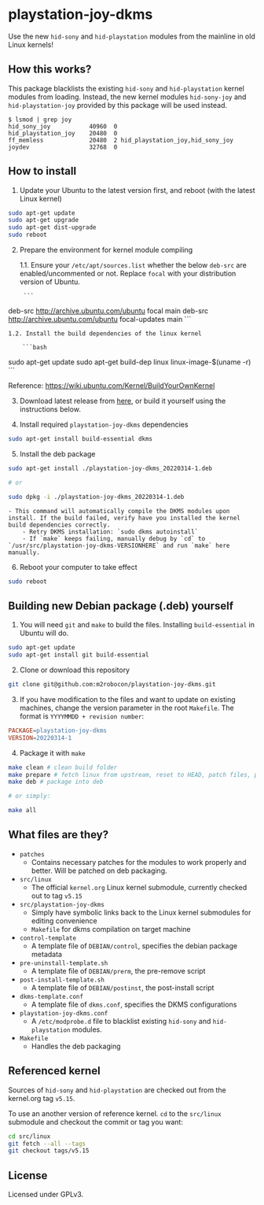 # playstation-joy-dkms
Use the new `hid-sony` and `hid-playstation` modules from the mainline in old Linux kernels!

## How this works?

This package blacklists the existing `hid-sony` and `hid-playstation` kernel modules from loading. Instead, the new kernel modules `hid-sony-joy` and `hid-playstation-joy` provided by this package will be used instead.

```console
$ lsmod | grep joy
hid_sony_joy           40960  0
hid_playstation_joy    20480  0
ff_memless             20480  2 hid_playstation_joy,hid_sony_joy
joydev                 32768  0
```

## How to install

1. Update your Ubuntu to the latest version first, and reboot (with the latest Linux kernel)

```bash
sudo apt-get update
sudo apt-get upgrade
sudo apt-get dist-upgrade
sudo reboot
```

2. Prepare the environment for kernel module compiling

    1.1. Ensure your `/etc/apt/sources.list` whether the below `deb-src` are enabled/uncommented or not. Replace `focal` with your distribution version of Ubuntu.

        ```
deb-src http://archive.ubuntu.com/ubuntu focal main
deb-src http://archive.ubuntu.com/ubuntu focal-updates main
        ```

    1.2. Install the build dependencies of the linux kernel

        ```bash
sudo apt-get update
sudo apt-get build-dep linux linux-image-$(uname -r)
        ```

Reference: https://wiki.ubuntu.com/Kernel/BuildYourOwnKernel

3. Download latest release from [here](https://github.com/m2robocon/playstation-joy-dkms/releases/latest), or build it yourself using the instructions below.

4. Install required `playstation-joy-dkms` dependencies

```bash
sudo apt-get install build-essential dkms
```

5. Install the deb package

```bash
sudo apt-get install ./playstation-joy-dkms_20220314-1.deb

# or

sudo dpkg -i ./playstation-joy-dkms_20220314-1.deb

```

    - This command will automatically compile the DKMS modules upon install. If the build failed, verify have you installed the kernel build dependencies correctly.
        - Retry DKMS installation: `sudo dkms autoinstall`
        - If `make` keeps failing, manually debug by `cd` to `/usr/src/playstation-joy-dkms-VERSIONHERE` and run `make` here manually.

6. Reboot your computer to take effect

```bash
sudo reboot
```

## Building new Debian package (.deb) yourself

1. You will need `git` and `make` to build the files. Installing `build-essential` in Ubuntu will do.

```bash
sudo apt-get update
sudo apt-get install git build-essential
```

2. Clone or download this repository

```bash
git clone git@github.com:m2robocon/playstation-joy-dkms.git
```

3. If you have modification to the files and want to update on existing machines, change the version parameter in the root `Makefile`. The format is `YYYYMMDD + revision number`:

```makefile
PACKAGE=playstation-joy-dkms
VERSION=20220314-1
```

4. Package it with `make`

```bash
make clean # clean build folder
make prepare # fetch linux from upstream, reset to HEAD, patch files, prepare fakeroot
make deb # package into deb

# or simply:

make all
```

## What files are they?

- `patches`
    - Contains necessary patches for the modules to work properly and better. Will be patched on deb packaging.
- `src/linux`
    - The official `kernel.org` Linux kernel submodule, currently checked out to tag `v5.15`
- `src/playstation-joy-dkms`
    - Simply have symbolic links back to the Linux kernel submodules for editing convenience
    - `Makefile` for dkms compilation on target machine
- `control-template`
    - A template file of `DEBIAN/control`, specifies the debian package metadata
- `pre-uninstall-template.sh`
    - A template file of `DEBIAN/prerm`, the pre-remove script
- `post-install-template.sh`
    - A template file of `DEBIAN/postinst`, the post-install script
- `dkms-template.conf`
    - A template file of `dkms.conf`, specifies the DKMS configurations
- `playstation-joy-dkms.conf`
    - A `/etc/modprobe.d` file to blacklist existing `hid-sony` and `hid-playstation` modules.
- `Makefile`
    - Handles the deb packaging

## Referenced kernel
Sources of `hid-sony` and `hid-playstation` are checked out from the kernel.org tag `v5.15`.

To use an another version of reference kernel. `cd` to the `src/linux` submodule and checkout the commit or tag you want:

```bash
cd src/linux
git fetch --all --tags
git checkout tags/v5.15
```

## License
Licensed under GPLv3.
